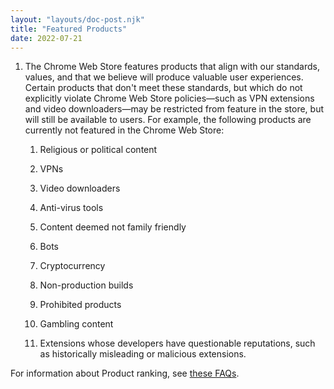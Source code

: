 ```yaml
---
layout: "layouts/doc-post.njk"
title: "Featured Products"
date: 2022-07-21
---
```


1. The Chrome Web Store features products that align with our standards, values, and that we believe will produce valuable user experiences. Certain products that don't meet these standards, but which do not explicitly violate Chrome Web Store policies&mdash;such as VPN extensions and video downloaders&mdash;may be restricted from feature in the store, but will still be available to users. For example, the following products are currently not featured in the Chrome Web Store:

    1. Religious or political content

    1. VPNs

    1. Video downloaders

    1. Anti-virus tools

    1. Content deemed not family friendly

    1. Bots

    1. Cryptocurrency

    1. Non-production builds

    1. Prohibited products

    1. Gambling content

    1. Extensions whose developers have questionable reputations, such as historically misleading or malicious extensions.

For information about Product ranking, see [these FAQs][faq].

[faq]: /docs/webstore/faq#faq-gen-24
